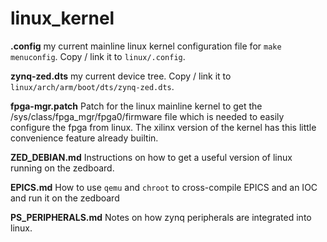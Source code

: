 # linux_kernel

__.config__ my current mainline linux kernel configuration file for `make menuconfig`.
Copy / link it to `linux/.config`.

__zynq-zed.dts__ my current device tree.
Copy / link it to `linux/arch/arm/boot/dts/zynq-zed.dts`.

__fpga-mgr.patch__ Patch for the linux mainline kernel to get the /sys/class/fpga_mgr/fpga0/firmware file which is needed to easily configure the fpga from linux. The xilinx version of the kernel has this little convenience feature already builtin.

__ZED_DEBIAN.md__ Instructions on how to get a useful version of linux running on the zedboard.

__EPICS.md__ How to use `qemu` and `chroot` to cross-compile EPICS and an IOC and run it on the zedboard

__PS_PERIPHERALS.md__ Notes on how zynq peripherals are integrated into linux.

